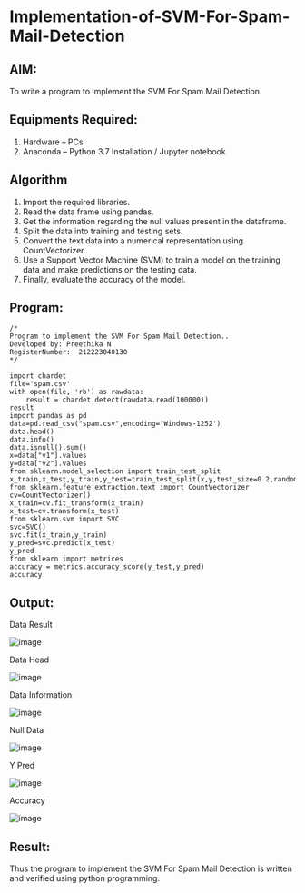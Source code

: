 # Implementation-of-SVM-For-Spam-Mail-Detection

## AIM:
To write a program to implement the SVM For Spam Mail Detection.

## Equipments Required:
1. Hardware – PCs
2. Anaconda – Python 3.7 Installation / Jupyter notebook

## Algorithm
1. Import the required libraries.
2. Read the data frame using pandas.
3. Get the information regarding the null values present in the dataframe.
4. Split the data into training and testing sets.
5. Convert the text data into a numerical representation using CountVectorizer.
6. Use a Support Vector Machine (SVM) to train a model on the training data and make predictions on the testing data.
7. Finally, evaluate the accuracy of the model.
   

## Program:
```
/*
Program to implement the SVM For Spam Mail Detection..
Developed by: Preethika N
RegisterNumber:  212223040130
*/

import chardet
file='spam.csv'
with open(file, 'rb') as rawdata:
    result = chardet.detect(rawdata.read(100000))
result
import pandas as pd
data=pd.read_csv("spam.csv",encoding='Windows-1252')
data.head()
data.info()
data.isnull().sum()
x=data["v1"].values
y=data["v2"].values
from sklearn.model_selection import train_test_split
x_train,x_test,y_train,y_test=train_test_split(x,y,test_size=0.2,random_state=0)
from sklearn.feature_extraction.text import CountVectorizer
cv=CountVectorizer()
x_train=cv.fit_transform(x_train)
x_test=cv.transform(x_test)
from sklearn.svm import SVC
svc=SVC()
svc.fit(x_train,y_train)
y_pred=svc.predict(x_test)
y_pred
from sklearn import metrices
accuracy = metrics.accuracy_score(y_test,y_pred)
accuracy

```

## Output:

Data Result

![image](https://github.com/preethi2831/Implementation-of-SVM-For-Spam-Mail-Detection/assets/155142246/0665f387-00ab-434f-94c0-8e8c107f3857)

Data Head

![image](https://github.com/preethi2831/Implementation-of-SVM-For-Spam-Mail-Detection/assets/155142246/97d8db41-ed82-493c-8cec-49d5079b3bb2)

Data Information

![image](https://github.com/preethi2831/Implementation-of-SVM-For-Spam-Mail-Detection/assets/155142246/86a2da0e-200c-425f-ac20-8d56a8e32aca)

Null Data

![image](https://github.com/preethi2831/Implementation-of-SVM-For-Spam-Mail-Detection/assets/155142246/ab7620ea-944e-4a65-8f39-7c5744c94b15)

Y Pred

![image](https://github.com/preethi2831/Implementation-of-SVM-For-Spam-Mail-Detection/assets/155142246/5f2ba2b2-2535-4a8b-b6be-efbe01f49f2c)

Accuracy

![image](https://github.com/preethi2831/Implementation-of-SVM-For-Spam-Mail-Detection/assets/155142246/e4cfeab2-d0df-4fae-a29e-797be50f030f)


## Result:
Thus the program to implement the SVM For Spam Mail Detection is written and verified using python programming.
